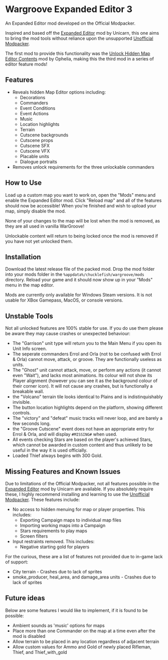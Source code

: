 # Wargroove Expanded Editor 3

An Expanded Editor mod developed on the Official Modpacker.

Inspired and based off the [Expanded Editor](https://www.nexusmods.com/wargroove/mods/28) mod by Unicarn, this one aims to bring the mod tools without reliance upon the unsupported [Unofficial Modpacker](https://www.nexusmods.com/wargroove/mods/1).

The first mod to provide this functionality was the [Unlock Hidden Map Editor Contents](https://www.nexusmods.com/wargroove/mods/11) mod by Ophelia, making this the third mod in a series of editor feature mods!

## Features

* Reveals hidden Map Editor options including:
  * Decorations
  * Commanders
  * Event Conditions
  * Event Actions
  * Music
  * Location highlights
  * Terrain
  * Cutscene backgrounds
  * Cutscene props
  * Cutscene SFX
  * Cutscene VFX
  * Placable units
  * Dialogue portraits
* Removes unlock requirements for the three unlockable commanders

## How to Use

Load up a custom map you want to work on, open the "Mods" menu and enable the Expanded Editor mod. Click "Reload map" and all of the features should now be accessible! When you're finished and wish to upload your map, simply disable the mod.

None of your changes to the map will be lost when the mod is removed, as they are all used in vanilla WarGroove!

Unlockable content will return to being locked once the mod is removed if you have not yet unlocked them.

## Installation

Download the latest release file of the packed mod. Drop the mod folder into your mods folder in the `%appdata%/chucklefish/wargroove/mods` directory. Reload your game and it should now show up in your "Mods" menu in the map editor.

Mods are currently only available for Windows Steam versions. It is not usable for XBox Gamepass, MacOS, or console versions.

## Unstable Tools

Not all unlocked features are 100% stable for use. If you do use them please be aware they may cause crashes or unexpected behaviour:
* The "Garrison" unit type will return you to the Main Menu if you open its Unit Info screen.
* The seperate commanders Errol and Orla (not to be confused with Errol & Orla) cannot move, attack, or groove. They are functionally useless as units.
* The "Ghost" unit cannot attack, move, or perform any actions (it cannot even "Wait"), and lacks most animations. Its colour will not show its Player alignment (however you can see it as the background colour of their corner icon). It will not cause any crashes, but is functionally a breakable wall.
* the "Volcano" terrain tile looks identical to Plains and is indistinquishably invisible.
* The button location highlights depend on the platform, showing different controls.
* The "victory" and "defeat" music tracks will never loop, and are barely a few seconds long.
* the "Groove Cutscene" event does not have an appropriate entry for Errol & Orla, and will display `#MISSING#` when used.
* All events checking Stars are based on the player's achieved Stars, which cannot be awarded in custom content and thus unlikely to be useful in the way it is used officially.
* Loaded Thief always begins with 300 Gold.

## Missing Features and Known Issues

Due to limitations of the Official Modpacker, not all features possible in the [Expanded Editor](https://www.nexusmods.com/wargroove/mods/28) mod by Unicarn are available. If you absolutely require these, I highly recommend installing and learning to use the [Unofficial Modpacker](https://www.nexusmods.com/wargroove/mods/1). These features include:

* No access to hidden menuing for map or player properties. This includes:
  * Exporting Campaign maps to individual map files
  * Importing working maps into a Campaign
  * Stars requirements to play maps
  * Screen filters
* Input restraints removed. This includes:
  * Negative starting gold for players

For the curious, these are a list of features not provided due to in-game lack of support:
* City terrain - Crashes due to lack of sprites
* smoke_producer, heal_area, and damage_area units - Crashes due to lack of sprites

## Future ideas

Below are some features I would like to implement, if it is found to be possible:
* Ambient sounds as 'music' options for maps
* Place more than one Commander on the map at a time even after the mod is disabled
* Allow terrain to be placed in any location regardless of adjacent terrain
* Allow custom values for Ammo and Gold of newly placed Rifleman, Thief, and Thief_with_gold
